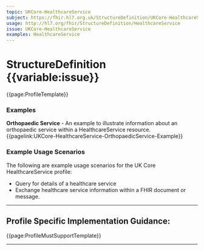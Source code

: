 ```yaml
---
topic: UKCore-HealthcareService
subject: https://fhir.hl7.org.uk/StructureDefinition/UKCore-HealthcareService
usage: http://hl7.org/fhir/StructureDefinition/HealthcareService
issue: UKCore-HealthcareService
examples: HealthcareService
---
```

# StructureDefinition {{variable:issue}}

<nocheck>
{{page:ProfileTemplate}}

<div id="Examples" class="tabcontent">
  <h3>Examples</h3>
<b>Orthopaedic Service</b> - An example to illustrate information about an orthopaedic service within a HealthcareService resource. <br>
{{pagelink:UKCore-HealthcareService-OrthopaedicService-Example}}
</div>
</nocheck>


<div id="ProfileGuidance">

### Example Usage Scenarios ###
The following are example usage scenarios for the UK Core HealthcareService profile:
- Query for details of a healthcare service
- Exchange healthcare service information within a FHIR document or message.

<hr class="thickline">

## Profile Specific Implementation Guidance: ##

{{page:ProfileMustSupportTemplate}}

</div>

---
